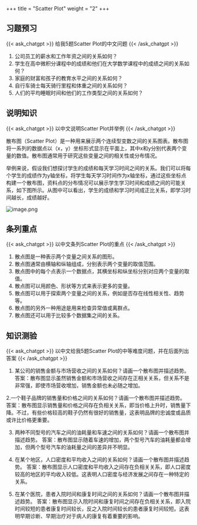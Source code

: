 +++
title = "Scatter Plot"
weight = "2"
+++
## 习题预习
{{< ask_chatgpt >}}
给我5题Scatter Plot的中文问题
{{< /ask_chatgpt >}}

1. 公司员工的薪水和工作年资之间的关系如何？
2. 学生在高中微积分课程中的成绩和他们在大学数学课程中的成绩之间的关系如何？
3. 家庭的财富和孩子的教育水平之间的关系如何？
4. 自行车骑士每天骑行里程和体重之间的关系如何？
5. 人们的平均睡眠时间和他们的工作类型之间的关系如何？   

## 说明知识
{{< ask_chatgpt >}}
以中文说明Scatter Plot并举例
{{< /ask_chatgpt >}}

散布图（Scatter Plot）是一种用来展示两个连续型变数之间的关系图表。散布图将一系列的数据点以（x，y）坐标形式显示在平面上，其中x和y分别代表两个变量的数值。散布图通常用于研究这些变量之间的相关性或分布情况。

举例来说，假设我们想探讨学生的成绩和每天学习时间之间的关系。我们可以将每个学生的成绩作为y轴坐标，将学生每天学习时间作为x轴坐标，通过这些坐标点构建一个散布图，资料点的分布情况可以展示学生学习时间和成绩之间的可能关系，如下图所示。从图中可以看出，学生的成绩和学习时间成正比关系，即学习时间越长，成绩越好。

![image.png](attachment:image.png)   

## 条列重点
{{< ask_chatgpt >}}
以中文条列Scatter Plot的重点
{{< /ask_chatgpt >}}

1. 散点图是一种表示两个变量之间关系的图形。
2. 散点图通常由横轴和纵轴组成，分别表示两个变量的取值范围。
3. 散点图中的每个点表示一个数据点，其横坐标和纵坐标分别对应两个变量的取值。
4. 散点图可以用颜色、形状等方式来表示更多的变量。
5. 散点图可以用于探索两个变量之间的关系，例如是否存在线性相关性、趋势等。
6. 散点图的另外一种用途是用来检查异常值或离群点。
7. 散点图还可以用于比较多个数据集之间的关系。   

## 知识测验
{{< ask_chatgpt >}}
以中文给我5题Scatter Plot的中等难度问题，并在后面列出答案
{{< /ask_chatgpt >}}

1. 某公司的销售金额与市场营收之间的关系如何？请画一个散布图并描述趋势。
答案：散布图显示虽然销售金额和市场营收之间存在正相关关系，但关系不是非常强，即使市场营收增加，销售金额也未必随之增加。

2.一个鞋子品牌的销售量和价格之间的关系如何？请画一个散布图并描述趋势。
答案：散布图显示销售量和价格之间存在负相关关系，即当价格上升时，销售量下降。不过，有些价格较高的鞋子仍然有很好的销售量，这表明品牌的忠诚度或品质或许比价格更重要。

3. 两种不同型号的汽车之间的油耗量和车速之间的关系如何？请画一个散布图并描述趋势。
答案：散布图显示随着车速的增加，两个型号汽车的油耗量都会增加，但两个型号汽车的油耗量之间的差异并不明显。

4. 在某个地区，人口密度和平均收入之间的关系如何？请画一个散布图并描述趋势。
答案：散布图显示人口密度和平均收入之间存在负相关关系，即人口密度较高的地区的平均收入较低。这表明人口密度与经济发展之间存在一种特定的关系。

5. 在某个医院，患者入院时间和康复时间之间的关系如何？请画一个散布图并描述趋势。
答案：散布图显示入院时间和康复时间之间存在负相关关系，即入院时间较短的患者康复时间较长，反之入院时间较长的患者康复时间较短。这表明早期诊断、早期治疗对于病人的康复有着重要的影响。   

